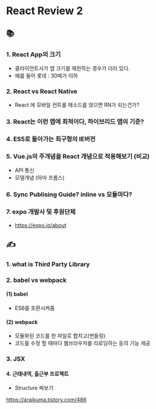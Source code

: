 # React Review  2

##   📚

###  1. React App의 크기 

- 클라이언트사가 앱 크기를 제한하는 경우가 더러 있다. 
- 예를 들어 롯데 : 30메가 이하 

### 2. React vs React Native 

- React 에 모바일 컨트롤 메소드를 얹으면 RN가 되는건가? 



### 3. React는 이런 앱에 최적이다, 하이브리드 앱의 기준? 



###  4. ES5로 돌아가는 최구형의 IE버전 



### 5. Vue.js의 주개념을 React 개념으로 적용해보기 (비교)

- API 통신 
- 모델개념 (아마 프롭스)

###  6.  Sync Publising Guide? inline vs 모듈마다? 

### 7. expo 개발사 및 후원단체

- https://expo.io/about

##  ✍

###  1. what is Third Party Library

###  2. babel vs webpack 

#### (1) babel

- ES6를 호환시켜줌

####  (2) webpack 

- 모듈화된 코드를 한 파일로 합치고(번들링) 
- 코드를 수정 할 때마다 웹브라우저를 리로딩하는 등의 기능 제공

###  3. JSX

####  4. 근태내역, 출근부 프로젝트

- Structure 짜보기 





https://araikuma.tistory.com/486

